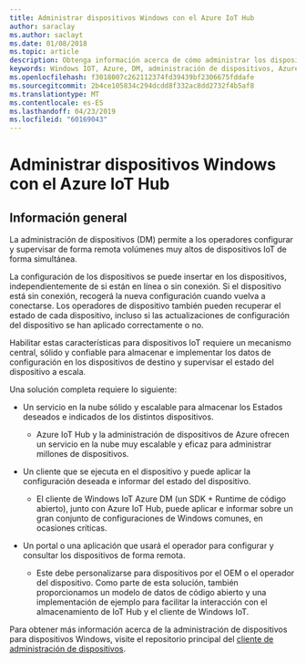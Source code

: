 ```yaml
---
title: Administrar dispositivos Windows con el Azure IoT Hub
author: saraclay
ms.author: saclayt
ms.date: 01/08/2018
ms.topic: article
description: Obtenga información acerca de cómo administrar los dispositivos Windows con el Azure IoT Hub.
keywords: Windows IOT, Azure, DM, administración de dispositivos, Azure IoT Hub, IoT Hub, estado del dispositivo
ms.openlocfilehash: f3018007c262112374fd39439bf2306675fddafe
ms.sourcegitcommit: 2b4ce105834c294dcdd8f332ac8dd2732f4b5af8
ms.translationtype: MT
ms.contentlocale: es-ES
ms.lasthandoff: 04/23/2019
ms.locfileid: "60169043"
---
```

# <a name="manage-your-windows-devices-with-the-azure-iot-hub"></a>Administrar dispositivos Windows con el Azure IoT Hub

## <a name="overview"></a>Información general
La administración de dispositivos (DM) permite a los operadores configurar y supervisar de forma remota volúmenes muy altos de dispositivos IoT de forma simultánea.

La configuración de los dispositivos se puede insertar en los dispositivos, independientemente de si están en línea o sin conexión. Si el dispositivo está sin conexión, recogerá la nueva configuración cuando vuelva a conectarse. Los operadores de dispositivo también pueden recuperar el estado de cada dispositivo, incluso si las actualizaciones de configuración del dispositivo se han aplicado correctamente o no.

Habilitar estas características para dispositivos IoT requiere un mecanismo central, sólido y confiable para almacenar e implementar los datos de configuración en los dispositivos de destino y supervisar el estado del dispositivo a escala.

Una solución completa requiere lo siguiente:

* Un servicio en la nube sólido y escalable para almacenar los Estados deseados e indicados de los distintos dispositivos.
  * Azure IoT Hub y la administración de dispositivos de Azure ofrecen un servicio en la nube muy escalable y eficaz para administrar millones de dispositivos.

* Un cliente que se ejecuta en el dispositivo y puede aplicar la configuración deseada e informar del estado del dispositivo.
  * El cliente de Windows IoT Azure DM (un SDK + Runtime de código abierto), junto con Azure IoT Hub, puede aplicar e informar sobre un gran conjunto de configuraciones de Windows comunes, en ocasiones críticas.

* Un portal o una aplicación que usará el operador para configurar y consultar los dispositivos de forma remota.
  * Este debe personalizarse para dispositivos por el OEM o el operador del dispositivo. Como parte de esta solución, también proporcionamos un modelo de datos de código abierto y una implementación de ejemplo para facilitar la interacción con el almacenamiento de IoT Hub y el cliente de Windows IoT.

Para obtener más información acerca de la administración de dispositivos para dispositivos Windows, visite el repositorio principal del [cliente de administración de dispositivos](https://github.com/ms-iot/iot-core-azure-dm-client/tree/master).
